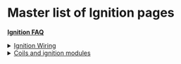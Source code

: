 # Master list of Ignition pages
  
**[Ignition FAQ](FAQ-Ignition)**

<details markdown="1"><summary><u>Ignition Wiring</u></summary>

* [Basic Ignition Wiring](FAQ-Basic-Wiring-and-Connections)

</details>

<details markdown="1"><summary><u>Coils and ignition modules</u></summary>

* [List of tested coils](Vault-Of-Ignition-Parts)
* [List of tested Ignition modules and IGBTs](Vault-Of-Ignition-Parts)

</details>
